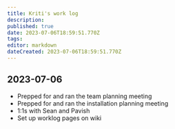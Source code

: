 ```yaml
---
title: Kriti's work log
description: 
published: true
date: 2023-07-06T18:59:51.770Z
tags: 
editor: markdown
dateCreated: 2023-07-06T18:59:51.770Z
---
```


## 2023-07-06
- Prepped for and ran the team planning meeting
- Prepped for and ran the installation planning meeting
- 1:1s with Sean and Pavish
- Set up worklog pages on wiki
